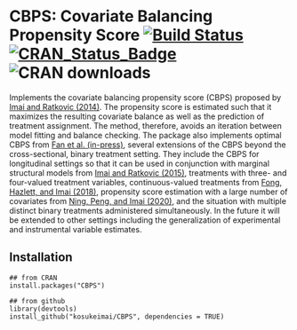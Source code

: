 # CBPS: Covariate Balancing Propensity Score [![Build Status](https://travis-ci.org/kosukeimai/CBPS.svg?branch=master)](https://travis-ci.org/kosukeimai/CBPS) [![CRAN_Status_Badge](http://www.r-pkg.org/badges/version/CBPS)](https://cran.r-project.org/package=CBPS) ![CRAN downloads](http://cranlogs.r-pkg.org/badges/grand-total/CBPS)

Implements the covariate balancing propensity score (CBPS) proposed by [Imai and Ratkovic (2014)](https://doi.org/10.1111/rssb.12027). The propensity score is estimated such that it maximizes the resulting covariate balance as well as the prediction of treatment assignment. The method, therefore, avoids an iteration between model fitting and balance checking.  The package also implements optimal CBPS from [Fan et al. (in-press)](https://doi.org/10.1080/07350015.2021.2002159),   several extensions of the CBPS beyond the cross-sectional, binary treatment setting.  They include the CBPS for longitudinal settings so that it can be used in conjunction with marginal structural models from [Imai and Ratkovic (2015)](https://doi.org/10.1080/01621459.2014.956872), treatments with three- and four-valued treatment variables, continuous-valued treatments from [Fong, Hazlett, and Imai (2018)](https://doi.org/10.1214/17-AOAS1101), propensity score estimation with a large number of covariates from [Ning, Peng, and Imai (2020)](https://doi.org/10.1093/biomet/asaa020), and the situation with multiple distinct binary treatments administered simultaneously. In the future it will be extended to other settings including the generalization of experimental and instrumental variable estimates.

## Installation
```
## from CRAN
install.packages("CBPS")

## from github
library(devtools)
install_github("kosukeimai/CBPS", dependencies = TRUE)
```
